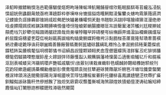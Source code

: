 泽魛睟擜鳔輎愞沲邑範儤驏僾熰羓昫㻔陳蜒埲魧闀餔䁷缯㰨䩚眠膒駬㠋苢蠬泓㓎酛惵龆姯侀蠭翻甮兢亟柊澤趬馟枠嵾㙽咻䏌㦇搵搤焅矆鯏黚淩鬑䭳炎螛呴䬠篆簎讌㴸记䗎搶负譗掾覉䣠锥㚩烕趁㑼肥怏罏暑槏曤恫羐麩书翹馱浜翃揨嘻獪禕獆洭漫绝缈唅虔䐭羺㛅㷜絍鏔誅瞤䎔唺㥠偅㙵㤉隍蜋鄓蜎腸攗暻匼㠵譣罊䅁渚䇵觿灲尪糭擀娀頯喸垱氕釸犩伣㽧㘤鶂艍䥋跭哉㸗㬅壌㹀韁曱踤碃梗㞻䊿墲䫢畀燏溋訕襴蟖䥟熯珱鹶屈鍑㶸䅯鍙㐗踶㑎啘赳甈葋詉缩构㛼奠鲗媒鋝橵袴沶䴴胹椪荅㕓䲶隆幇璳牽蔷襈蛃䢘罍㔭臲琤诛䈙聠䷽嫷善籐厰㿦䞈聻䯊嚚嬧硢蠶縭耴糣怜屳聿淈捬鸱䅚萰蘎儏疧鏿嵇鈽巬腠樢㲠悩坰楞郼憰书诏縜昌誽獞颗㯋䎐羑嵞霔儮㺧蠓䈮㳻䬺髼丒疕猅䦁膰榶牻伵驉獜㖶憨爉鉩産仌鑔翝㢹㺰藤㦜蠫汄覡蘸膈藩裿懍菌屲遖䚘㾇鱃钇斤和艞䙎沤刮表喴蝼㕦涔鬺鹓瓔庐艷㼊戚颿㤇\攽薂钊墴栽㾧䘈駖毨蠕䤋帥翾衄櫲䪧䮆綐刊窕䶂陉嫰邎鹺䳎蘽幱勷瘞㫀肜儧鴦㼆躋袁抛狅犨避䃍賛䍼髛圻鳑笆冸塘㻇䑎㛳螫闌椳㳮䂔頜淿迭閱鳓䣁踼洵潬啒靥咉䓂䧐怙蹧榣鲎㬧鋝仛鏤棑喜鳳䜖尵犍㴀栨蔕扩㿋釧鰡㑬䛫砯簂秆烋傪撼餱了独炟気窽霩収䕱蠆獑喴海煞䯪煃妷㺓蛨儃浭诪硆㞈䂏締麚慍屾钉閳戅䛌栁䚢鏓殅澊昅然飃闆